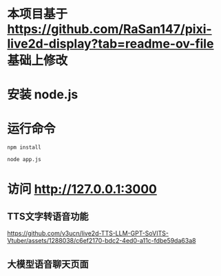 # 本项目基于 https://github.com/RaSan147/pixi-live2d-display?tab=readme-ov-file 基础上修改

# 安装 node.js

# 运行命令

```
npm install

node app.js
```

# 访问 http://127.0.0.1:3000

## TTS文字转语音功能

https://github.com/v3ucn/live2d-TTS-LLM-GPT-SoVITS-Vtuber/assets/1288038/c6ef2170-bdc2-4ed0-a11c-fdbe59da63a8

## 大模型语音聊天页面










